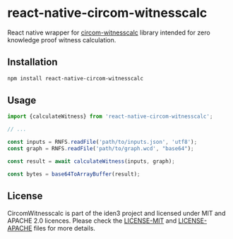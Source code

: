 # react-native-circom-witnesscalc

React native wrapper for [circom-witnesscalc](https://github.com/iden3/circom-witnesscalc) library intended for zero knowledge proof witness calculation.

## Installation

```sh
npm install react-native-circom-witnesscalc
```

## Usage

```js
import {calculateWitness} from 'react-native-circom-witnesscalc';

// ...

const inputs = RNFS.readFile('path/to/inputs.json', 'utf8');
const graph = RNFS.readFile('path/to/graph.wcd', "base64");

const result = await calculateWitness(inputs, graph);

const bytes = base64ToArrayBuffer(result);
```

## License

CircomWitnesscalc is part of the iden3 project and licensed under MIT and APACHE 2.0 licences. Please check
the [LICENSE-MIT](./LICENSE-MIT.txt) and [LICENSE-APACHE](./LICENSE-APACHE.txt) files for more details.
